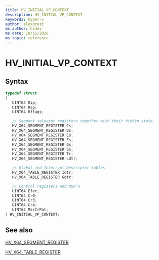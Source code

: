 ```yaml
---
title: HV_INITIAL_VP_CONTEXT
description: HV_INITIAL_VP_CONTEXT
keywords: hyper-v
author: alexgrest
ms.author: hvdev
ms.date: 10/15/2020
ms.topic: reference
---
```


# HV_INITIAL_VP_CONTEXT

## Syntax

 ```c
typedef struct
{
    UINT64 Rip;
    UINT64 Rsp;
    UINT64 Rflags;

    // Segment selector registers together with their hidden state.
    HV_X64_SEGMENT_REGISTER Cs;
    HV_X64_SEGMENT_REGISTER Ds;
    HV_X64_SEGMENT_REGISTER Es;
    HV_X64_SEGMENT_REGISTER Fs;
    HV_X64_SEGMENT_REGISTER Gs;
    HV_X64_SEGMENT_REGISTER Ss;
    HV_X64_SEGMENT_REGISTER Tr;
    HV_X64_SEGMENT_REGISTER Ldtr;

    // Global and Interrupt Descriptor tables
    HV_X64_TABLE_REGISTER Idtr;
    HV_X64_TABLE_REGISTER Gdtr;

    // Control registers and MSR's
    UINT64 Efer;
    UINT64 Cr0;
    UINT64 Cr3;
    UINT64 Cr4;
    UINT64 MsrCrPat;
} HV_INITIAL_VP_CONTEXT;
 ```

## See also

[HV_X64_SEGMENT_REGISTER](HV_X64_SEGMENT_REGISTER.md)

[HV_X64_TABLE_REGISTER](HV_X64_TABLE_REGISTER.md)
